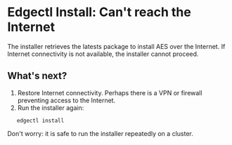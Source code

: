 # Edgectl Install: Can't reach the Internet

The installer retrieves the latests package to install AES over the Internet. If Internet connectivity is not available, the installer cannot proceed.

## What's next?

1. Restore Internet connectivity. Perhaps there is a VPN or firewall preventing access to the Internet.
2. Run the installer again:
```shell
   edgectl install
   ```

Don't worry: it is safe to run the installer repeatedly on a cluster.
